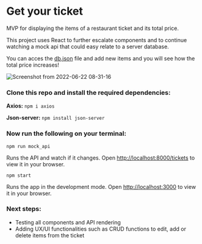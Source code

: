 # Get your ticket

MVP for displaying the items of a restaurant ticket and its total price.

This project uses React to further escalate components and to continue watching a mock api that could easy relate to a server database.

You can acces the [db.json](https://github.com/MayuRuru/GetTicket/blob/main/src/assets/data/db.json) file and add new items and you will see how the total price increases!

![Screenshot from 2022-06-22 08-31-16](https://user-images.githubusercontent.com/92175898/174959334-6281b69d-c1fd-4669-819e-2aa34b45c657.png)

### Clone this repo and install the required dependencies:

**Axios:** `npm i axios`

**Json-server:** `npm install json-server`

### Now run the following on your terminal:

`npm run mock_api`

Runs the API and watch if it changes.
Open [http://localhost:8000/tickets](http://localhost:8000/tickets) to view it in your browser.

`npm start`

Runs the app in the development mode.
Open [http://localhost:3000](http://localhost:3000) to view it in your browser.

### Next steps:

- Testing all components and API rendering
- Adding UX/UI functionalities such as CRUD functions to edit, add or delete items from the ticket
